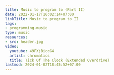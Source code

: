 ```yaml
---
title: Music to program to (Part II)
date: 2022-01-17T16:02:14+07:00
linkTitle: Music to program to II
tags:
- programming-music
type: music
resources:
- src: header.jpg
video:
  youtube: 49FXjBiccG4
  artist: chromatics
  title: Tick Of The Clock (Extended Overdrive)
lastmod: 2024-01-02T18:45:52+07:00
---
```

